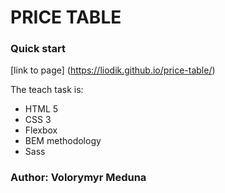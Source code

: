 # PRICE TABLE

### Quick start

[link to page] (https://liodik.github.io/price-table/)

The teach task is:

- HTML 5
- CSS 3
- Flexbox
- BEM methodology
- Sass

### Author: Volorymyr Meduna
